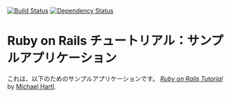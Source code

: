 [![Build Status](https://travis-ci.org/katoy/sample_app_rails4.svg?branch=master)](https://travis-ci.org/katoy/sample_app_rails4)
[![Dependency Status](https://gemnasium.com/katoy/sample_app_rails4.svg)](https://gemnasium.com/katoy/sample_app_rails4)

# Ruby on Rails チュートリアル：サンプルアプリケーション

これは、以下のためのサンプルアプリケーションです。
[*Ruby on Rails Tutorial*](http://railstutorial.jp/)
by [Michael Hartl](http://michaelhartl.com/).
